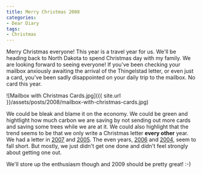 ```yaml
---
title: Merry Christmas 2008
categories:
- Dear Diary
tags:
- Christmas
---
```


Merry Christmas everyone! This year is a travel year for us. We'll be heading back to North Dakota to spend Christmas day with my family. We are looking forward to seeing everyone!
If you've been checking your mailbox anxiously awaiting the arrival of the Thingelstad letter, or even just a card, you've been sadly disappointed on your daily trip to the mailbox. No card this year.

![Mailbox with Christmas Cards.jpg]({{ site.url }}/assets/posts/2008/mailbox-with-christmas-cards.jpg)

We could be bleak and blame it on the economy. We could be green and hightlight how much carbon we are saving by not sending out more cards and saving some trees while we are at it. We could also highlight that the trend seems to be that we only write a Christmas letter **every other** year. We had a letter in [2007](/thingelstad/2007-holiday-letter) and [2005](/thingelstad/2005-christmas-letter). The even years, [2006](/thingelstad/merry-christmas-2006) and [2004](/thingelstad/merry-christmas), seem to fall short. But mostly, we just didn't get one done and didn't feel strongly about getting one out.

We'll store up the enthusiasm though and 2009 should be pretty great! :-)
